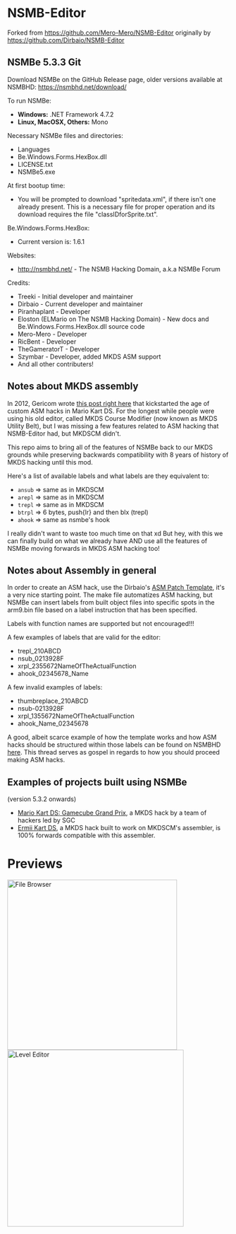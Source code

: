 # NSMB-Editor
Forked from https://github.com/Mero-Mero/NSMB-Editor originally by https://github.com/Dirbaio/NSMB-Editor

NSMBe 5.3.3 Git
-----------------
Download NSMBe on the GitHub Release page, older versions available at NSMBHD: https://nsmbhd.net/download/

To run NSMBe:
 - **Windows:** .NET Framework 4.7.2
 - **Linux, MacOSX, Others:** Mono

Necessary NSMBe files and directories:
 - Languages
 - Be.Windows.Forms.HexBox.dll
 - LICENSE.txt
 - NSMBe5.exe

At first bootup time:
 - You will be prompted to download "spritedata.xml", if there isn't one already present. This is a necessary file for proper operation and its download requires the file "classIDforSprite.txt".

Be.Windows.Forms.HexBox:
 - Current version is: 1.6.1

Websites:
 - http://nsmbhd.net/ - The NSMB Hacking Domain, a.k.a NSMBe Forum

Credits:
 - Treeki - Initial developer and maintainer
 - Dirbaio - Current developer and maintainer
 - Piranhaplant - Developer
 - Eloston (ELMario on The NSMB Hacking Domain) - New docs and Be.Windows.Forms.HexBox.dll source code
 - Mero-Mero - Developer
 - RicBent - Developer
 - TheGameratorT - Developer
 - Szymbar - Developer, added MKDS ASM support
 - And all other contributers!

## Notes about MKDS assembly
In 2012, Gericom wrote [this post right here](https://nsmbhd.net/thread/1025-asm-hacking-project-template/?from=40#20201) that kickstarted the age of custom ASM hacks in Mario Kart DS. For the longest while people were using his old editor, called MKDS Course Modifier (now known as MKDS Utility Belt), but I was missing a few features related to ASM hacking that NSMB-Editor had, but MKDSCM didn't.

This repo aims to bring all of the features of NSMBe back to our MKDS grounds while preserving backwards compatibility with 8 years of history of MKDS hacking until this mod.

Here's a list of available labels and what labels are they equivalent to:
- `ansub` => same as in MKDSCM
- `arepl` => same as in MKDSCM
- `trepl` => same as in MKDSCM
- `btrpl` => 6 bytes, push{lr} and then blx (trepl)
- `ahook` => same as nsmbe's hook

I really didn't want to waste too much time on that xd
But hey, with this we can finally build on what we already have AND use all the features of NSMBe moving forwards in MKDS ASM hacking too!

## Notes about Assembly in general

In order to create an ASM hack, use the Dirbaio's [ASM Patch Template](https://github.com/Dirbaio/ASMPatchTemplate), it's a very nice starting point.
The make file automatizes ASM hacking, but NSMBe can insert labels from built object files into specific spots in the arm9.bin file based on a label instruction that has been specified.

Labels with function names are supported but not encouraged!!!

A few examples of labels that are valid for the editor:
- trepl_210ABCD
- nsub_0213928F
- xrpl_2355672NameOfTheActualFunction
- ahook_02345678_Name

A few invalid examples of labels:
- thumbreplace_210ABCD
- nsub-0213928F
- xrpl_1355672NameOfTheActualFunction
- ahook_Name_02345678

A good, albeit scarce example of how the template works and how ASM hacks should be structured within those labels can be found on NSMBHD [here](https://nsmbhd.net/thread/1281-how-asm-hacks-are-setup-tutorial/). This thread serves as gospel in regards to how you should proceed making ASM hacks.

## Examples of projects built using NSMBe 

(version 5.3.2 onwards)
- [Mario Kart DS: Gamecube Grand Prix](https://gbatemp.net/threads/mario-kart-ds-gamecube-grand-prix.485283), a MKDS hack by a team of hackers led by SGC
- [Ermii Kart DS](https://gbatemp.net/threads/ermii-kart-ds-demo-available.428962/), a MKDS hack built to work on MKDSCM's assembler, is 100% forwards compatible with this assembler.

# Previews
<p align="left">
  <img src="https://raw.githubusercontent.com/TheGameratorT/NSMB-Editor/master/NSMBe5/Git_Prevs/filebrowser.png" width="385" title="File Browser">
 <img src="https://raw.githubusercontent.com/TheGameratorT/NSMB-Editor/master/NSMBe5/Git_Prevs/leveleditor.png" width="400" title="Level Editor">
</p>
